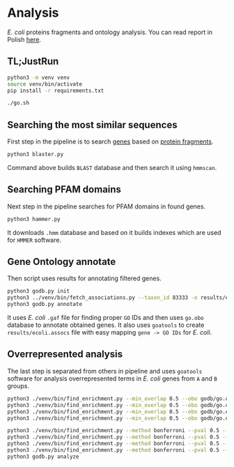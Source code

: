 # Analysis

_E. coli_ proteins fragments and ontology analysis. You can read report in Polish [here](doc/report_PL.md).

## TL;JustRun

```bash
python3 -m venv venv
source venv/bin/activate
pip install -r requirements.txt

./go.sh
```

## Searching the most similar sequences

First step in the pipeline is to search [genes](data/genes_e_coli.fasta) based on [protein fragments](data/protein_fragments.fasta).

```bash
python3 blaster.py
```

Command above builds `BLAST` database and then search it using `hmmscan`.

## Searching PFAM domains

Next step in the pipeline searches for PFAM domains in found genes.

```bash
python3 hammer.py
```

It downloads `.hmm` database and based on it builds indexes which are used for `HMMER` software.

## Gene Ontology annotate

Then script uses results for annotating filtered genes.

```bash
python3 godb.py init
python3 ../venv/bin/fetch_associations.py --taxon_id 83333 -o results/ecoli.assocs
python3 godb.py annotate
```

It uses _E. coli_ `.gaf` file for finding proper `GO` IDs and then uses `go.obo` database to annotate
obtained genes. It also uses `goatools` to create `results/ecoli.assocs` file with easy mapping `gene -> GO IDs` for
_E. coli_.

## Overrepresented analysis

The last step is separated from others in pipeline and uses `goatools` software for analysis overrepresented terms in _E. coli_ genes from `A` and `B` groups.

```bash
python3 ./venv/bin/find_enrichment.py --min_overlap 0.5 --obo godb/go.obo --outfile results/enrichmentPfam.tsv results/studyPfam.txt results/population.txt results/ecoli.assocs
python3 ./venv/bin/find_enrichment.py --min_overlap 0.5 --obo godb/go.obo --outfile results/enrichmentA.tsv results/studyA.txt results/population.txt results/ecoli.assocs
python3 ./venv/bin/find_enrichment.py --min_overlap 0.5 --obo godb/go.obo --outfile results/enrichmentB.tsv results/studyB.txt results/population.txt results/ecoli.assocs
python3 ./venv/bin/find_enrichment.py --min_overlap 0.5 --obo godb/go.obo --outfile results/enrichmentAB.tsv --compare results/studyA.txt results/studyB.txt results/ecoli.assocs

python3 ./venv/bin/find_enrichment.py --method bonferroni --pval 0.5 --min_overlap 0.5 --obo godb/go.obo --outfile results/bon_enrichmentPfam.tsv results/studyPfam.txt results/population.txt results/ecoli.assocs
python3 ./venv/bin/find_enrichment.py --method bonferroni --pval 0.5 --min_overlap 0.5 --obo godb/go.obo --outfile results/bon_enrichmentA.tsv results/studyA.txt results/population.txt results/ecoli.assocs
python3 ./venv/bin/find_enrichment.py --method bonferroni --pval 0.5 --min_overlap 0.5 --obo godb/go.obo --outfile results/bon_enrichmentB.tsv results/studyB.txt results/population.txt results/ecoli.assocs
python3 ./venv/bin/find_enrichment.py --method bonferroni --pval 0.5 --min_overlap 0.5 --obo godb/go.obo --outfile results/bon_enrichmentAB.tsv --compare results/studyA.txt results/studyB.txt results/ecoli.assocs
python3 godb.py analyze
```